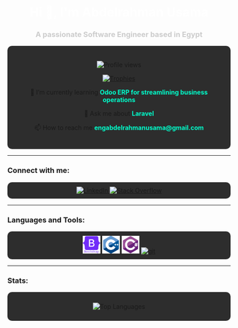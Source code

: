 


<div align="center" class="fadeIn">
  <h1 style="color: #ffffff;">Hi 👋, I'm Abdelrahman Usama</h1>
  <h3 style="color: #cccccc;">A passionate Software Engineer based in Egypt</h3>
</div>

<div align="center" style="background-color: #2d2d2d; padding: 20px; border-radius: 10px;" class="fadeIn">
  <p> <img src="https://komarev.com/ghpvc/?username=abdelrahmanusama22&label=Profile%20views&color=0e75b6&style=flat" alt="Profile views" /> </p>

  <p> 
    <a href="https://github.com/ryo-ma/github-profile-trophy">
      <img src="https://github-profile-trophy.vercel.app/?username=abdelrahmanusama22&theme=darkhub" alt="Trophies" class="slideIn" />
    </a> 
  </p>

  <p>🌱 I’m currently learning <strong style="color: #00ffcc;">Odoo ERP for streamlining business operations</strong></p>
  <p>💬 Ask me about <strong style="color: #00ffcc;">Laravel</strong></p>
  <p>📫 How to reach me <strong style="color: #00ffcc;">engabdelrahmanusama@gmail.com</strong></p>
</div>

---

### Connect with me:
<div align="center" style="background-color: #2d2d2d; padding: 10px; border-radius: 10px;">
  <a href="https://linkedin.com/in/abdelrahman-usama-658947215/" target="_blank" class="bounce">
    <img src="https://raw.githubusercontent.com/rahuldkjain/github-profile-readme-generator/master/src/images/icons/Social/linked-in-alt.svg" alt="LinkedIn" height="30" width="40" />
  </a>
  <a href="https://stackoverflow.com/users/24842894" target="_blank" class="bounce">
    <img src="https://raw.githubusercontent.com/rahuldkjain/github-profile-readme-generator/master/src/images/icons/Social/stack-overflow.svg" alt="Stack Overflow" height="30" width="40" />
  </a>
</div>

---

### Languages and Tools:
<div align="center" style="background-color: #2d2d2d; padding: 10px; border-radius: 10px;">
  <a href="https://getbootstrap.com" target="_blank"> <img src="https://raw.githubusercontent.com/devicons/devicon/master/icons/bootstrap/bootstrap-plain-wordmark.svg" alt="bootstrap" width="40" height="40"/> </a>
  <a href="https://www.w3schools.com/cpp/" target="_blank"> <img src="https://raw.githubusercontent.com/devicons/devicon/master/icons/cplusplus/cplusplus-original.svg" alt="cplusplus" width="40" height="40"/> </a>
  <a href="https://www.w3schools.com/cs/" target="_blank"> <img src="https://raw.githubusercontent.com/devicons/devicon/master/icons/csharp/csharp-original.svg" alt="csharp" width="40" height="40"/> </a>
  <a href="https://git-scm.com/" target="_blank"> <img src="https://www.vectorlogo.zone/logos/git-scm/git-scm-icon.svg" alt="git" width="40" height="40"/> </a>
   
</div>

---

### Stats:
<div align="center" style="background-color: #2d2d2d; padding: 10px; border-radius: 10px;">
  <p><img src="https://github-readme-stats.vercel.app/api/top-langs?username=abdelrahmanusama22&show_icons=true&locale=en&layout=compact&theme=dark" alt="Top Languages" /></p>
</div>
